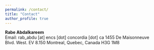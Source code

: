 ```yaml
---
permalink: /contact/
title: "Contact"
author_profile: true
---
```


**Rabe Abdalkareem**  
Email: rab_abdu [at] encs [dot] concordia [dot] ca
1455 De Maisonneuve Blvd. West. EV 8.150 Montreal, Quebec, Canada H3G 1M8
